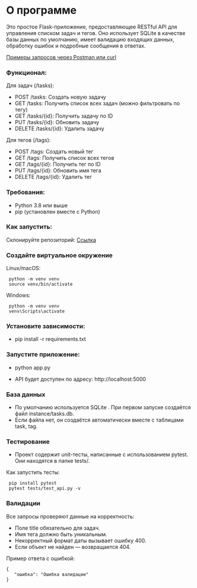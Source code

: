 # О программе
Это простое Flask-приложение, предоставляющее RESTful API для управления списком задач и тегов. Оно использует SQLite в качестве базы данных по умолчанию, имеет валидацию входящих данных, обработку ошибок и подробные сообщения в ответах.

[Примеры запросов через Postman или curl](https://github.com/KinLab666/Test_Programm/blob/main/Query_Examples.md)

### Функционал:

Для задач (/tasks):
- POST /tasks: Создать новую задачу
- GET /tasks: Получить список всех задач (можно фильтровать по тегу)
- GET /tasks/{id}: Получить задачу по ID
- PUT /tasks/{id}: Обновить задачу
- DELETE /tasks/{id}: Удалить задачу
  
Для тегов (/tags):
- POST /tags: Создать новый тег
- GET /tags: Получить список всех тегов
- GET /tags/{id}: Получить тег по ID
- PUT /tags/{id}: Обновить имя тега
- DELETE /tags/{id}: Удалить тег

### Требования:
- Python 3.8 или выше
- pip (установлен вместе с Python)

### Как запустить:

 Склонируйте репозиторий: 
 [Ссылка](https://github.com/KinLab666/Test_Programm.git)

### Создайте виртуальное окружение

Linux/macOS:
```
 python -m venv venv
 source venv/bin/activate
```
Windows:
```
 python -m venv venv
 venv\Scripts\activate
```
### Установите зависимости:

- pip install -r requirements.txt

### Запустите приложение:

- python app.py

- API будет доступен по адресу: http://localhost:5000

### База данных

- По умолчанию используется SQLite . При первом запуске создаётся файл instance/tasks.db.
- Если файла нет, он создаётся автоматически вместе с таблицами task, tag.


### Тестирование
- Проект содержит unit-тесты, написанные с использованием pytest. Они находятся в папке tests/.

Как запустить тесты:
```
 pip install pytest
 pytest tests/test_api.py -v
```
### Валидации
 Все запросы проверяют данные на корректность:
- Поле title обязательно для задач.
- Имя тега должно быть уникальным.
- Некорректный формат даты вызывает ошибку 400.
- Если объект не найден — возвращается 404.

Пример ответа с ошибкой:
```
{
   "ошибка": "Ошибка валидации"
}
```
